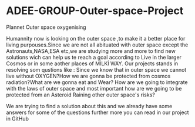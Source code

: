 # ADEE-GROUP-Outer-space-Project
Plannet Outer space oxygenising

Humannity now is looking on the outer space ,to make it a better place for living purpouses.Since we are not all abituated with outer space except the Astronauts,NASA,ESA etc,we are studying more and more to find new solutions wich can help us te reach a goal according to Live in the larger Cosmos or in some aother places of MİLKİ WAY.
Our projects stands in resolving som qustions like :
Since we know that in outer space we cannot live without OXYGEN?How we are gonna be protected from cosmos radiation?What are we gonna eat and Wear?
How are we going to integrate with the laws of outer space and most important how are we going to be protected from an Asteroid Raining other outer space's risks?

We are trying to find a solution about this and we already have some answers for some of the questions further more you can read in our project  in GitHub
